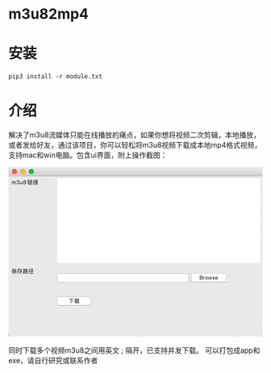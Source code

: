 # m3u82mp4

# 安装
    pip3 install -r module.txt
    
# 介绍
解决了m3u8流媒体只能在线播放的痛点，如果你想将视频二次剪辑，本地播放，或者发给好友，通过该项目，你可以轻松将m3u8视频下载成本地mp4格式视频，支持mac和win电脑。包含ui界面，附上操作截图：
    
![](imgs/1.png)

同时下载多个视频m3u8之间用英文 ; 隔开，已支持并发下载。
可以打包成app和exe，请自行研究或联系作者